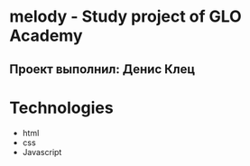 # melody - Study project of GLO Academy
## Проект выполнил: Денис Клец

# Technologies
- html
- css
- Javascript
